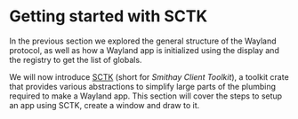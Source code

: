 # Getting started with SCTK

In the previous section we explored the general structure of the Wayland protocol,
as well as how a Wayland app is initialized using the display and the registry to
get the list of globals.

We will now introduce [SCTK](https://docs.rs/smithay-client-toolkit) (short for
*Smithay Client Toolkit*), a toolkit crate that provides various abstractions to
simplify large parts of the plumbing required to make a Wayland app. This section
will cover the steps to setup an app using SCTK, create a window and draw to it.